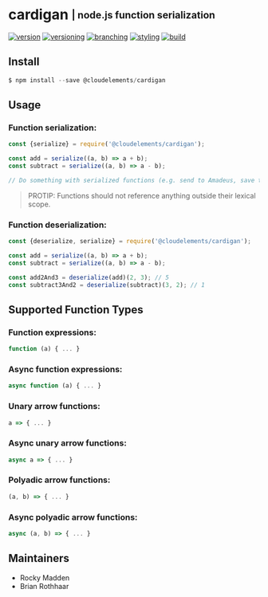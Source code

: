 # cardigan <sub><sup>| node.js function serialization</sup></sub>
[![version](http://img.shields.io/badge/version-0.1.0-blue.svg)](https://www.npmjs.com/package/@cloudelements/cardigan)
[![versioning](http://img.shields.io/badge/versioning-semver-blue.svg)](http://semver.org/)
[![branching](http://img.shields.io/badge/branching-github%20flow-blue.svg)](https://guides.github.com/introduction/flow/)
[![styling](http://img.shields.io/badge/code%20styling-XO-blue.svg)](https://github.com/sindresorhus/xo)
[![build](https://circleci.com/gh/cloud-elements/cardigan.svg?style=shield&circle-token=d2c4daf4faf4449f3a311516944c34058ca791a5)](https://circleci.com/gh/cloud-elements/cardigan)

## Install
```javascript
$ npm install --save @cloudelements/cardigan
```

## Usage

### Function serialization:
```javascript
const {serialize} = require('@cloudelements/cardigan');

const add = serialize((a, b) => a + b);
const subtract = serialize((a, b) => a - b);

// Do something with serialized functions (e.g. send to Amadeus, save to disk)
```

> PROTIP: Functions should not reference anything outside their lexical scope.

### Function deserialization:
```javascript
const {deserialize, serialize} = require('@cloudelements/cardigan');

const add = serialize((a, b) => a + b);
const subtract = serialize((a, b) => a - b);

const add2And3 = deserialize(add)(2, 3); // 5
const subtract3And2 = deserialize(subtract)(3, 2); // 1
```

## Supported Function Types

### Function expressions:
```javascript
function (a) { ... }
```

### Async function expressions:
```javascript
async function (a) { ... }
```

### Unary arrow functions:
```javascript
a => { ... }
```

### Async unary arrow functions:
```javascript
async a => { ... }
```

### Polyadic arrow functions:
```javascript
(a, b) => { ... }
```

### Async polyadic arrow functions:
```javascript
async (a, b) => { ... }
```

## Maintainers
* Rocky Madden
* Brian Rothhaar
